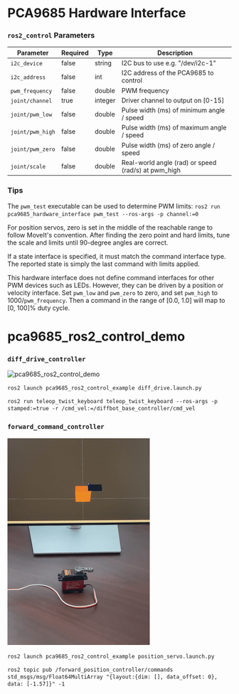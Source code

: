 # PCA9685 Hardware Interface

### `ros2_control` Parameters

| Parameter         | Required | Type | Description                                          |
|-------------------|----------|------|------------------------------------------------------|
| `i2c_device`       | false | string  | I2C bus to use e.g. "/dev/i2c-1"                    |
| `i2c_address`      | false | int     | I2C address of the PCA9685 to control               |
| `pwm_frequency`    | false | double  | PWM frequency                                       |
| `joint/channel`    | true  | integer | Driver channel to output on [0-15]                  |
| `joint/pwm_low`    | false | double  | Pulse width (ms) of minimum angle / speed           |
| `joint/pwm_high`   | false | double  | Pulse width (ms) of maximum angle / speed           |
| `joint/pwm_zero`   | false | double  | Pulse width (ms) of zero angle / speed              |
| `joint/scale`      | false | double  | Real-world angle (rad) or speed (rad/s) at pwm_high |


### Tips

The `pwm_test` executable can be used to determine PWM limits: `ros2 run pca9685_hardware_interface pwm_test --ros-args -p channel:=0`

For position servos, zero is set in the middle of the reachable range to follow MoveIt's convention.
After finding the zero point and hard limits, tune the scale and limits until 90-degree angles are correct.

If a state interface is specified, it must match the command interface type. The reported state is simply the last command with limits applied.

This hardware interface does not define command interfaces for other PWM devices such as LEDs. However, they can be driven by a position or velocity interface.
Set `pwm_low` and `pwm_zero` to zero, and set `pwm_high` to 1000/`pwm_frequency`. Then a command in the range of [0.0, 1.0] will map to [0, 100]% duty cycle.


# pca9685_ros2_control_demo

### `diff_drive_controller`

<img src="diff_drive.gif" alt="pca9685_ros2_control_demo"  loop=infinite>

```
ros2 launch pca9685_ros2_control_example diff_drive.launch.py
```
```
ros2 run teleop_twist_keyboard teleop_twist_keyboard --ros-args -p stamped:=true -r /cmd_vel:=/diffbot_base_controller/cmd_vel
```


### `forward_command_controller`

<img src="position_servo.gif" alt="pca9685_ros2_control_demo"  loop=infinite>

```
ros2 launch pca9685_ros2_control_example position_servo.launch.py
```
```
ros2 topic pub /forward_position_controller/commands std_msgs/msg/Float64MultiArray "{layout:{dim: [], data_offset: 0}, data: [-1.57]}" -1
```
